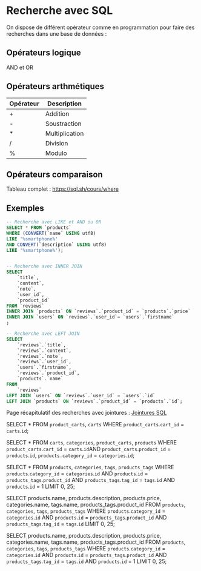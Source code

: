 # Recherche avec SQL

On dispose de différent opérateur comme en programmation pour faire des recherches dans une base de données :


## Opérateurs logique 

AND et OR 

## Opérateurs arthmétiques 

| Opérateur | Description |
| --- | --- |
| + | Addition |
| - | Soustraction |
| * | Multiplication |
| / | Division |
| % | Modulo |

## Opérateurs comparaison 

Tableau complet : https://sql.sh/cours/where


## Exemples 

```sql
-- Recherche avec LIKE et AND ou OR
SELECT * FROM `products` 
WHERE (CONVERT(`name` USING utf8) 
LIKE '%smartphone%' 
AND CONVERT(`description` USING utf8) 
LIKE '%smartphone%');


-- Recherche avec INNER JOIN
SELECT 
    `title`, 
    `content`, 
    `note`, 
    `user_id`, 
    `product_id`
FROM `reviews`
INNER JOIN `products` ON `reviews`.`product_id` = `products`.`price`
INNER JOIN `users` ON `reviews`.`user_id`= `users`.`firstname`
;

-- Recherche avec LEFT JOIN
SELECT
    `reviews`.`title`,
    `reviews`.`content`,
    `reviews`.`note`,
    `reviews`.`user_id`,
    `users`.`firstname`,
    `reviews`.`product_id`,
    `products`.`name`
FROM
    `reviews`
LEFT JOIN `users` ON `reviews`.`user_id` = `users`.`id`
LEFT JOIN `products` ON `reviews`.`product_id` = `products`.`id`;
```

Page récapitulatif des recherches avec jointures : [Jointures SQL](https://sql.sh/cours/jointures)


SELECT * FROM `product_carts`, `carts` WHERE `product_carts`.`cart_id` = `carts`.`id`;

SELECT * FROM `carts`, `categories`, `product_carts`, `products` WHERE `product_carts`.`cart_id` = `carts`.`id`AND `product_carts`.`product_id` = `products`.`id`, `products.category_id` = `categories`.`id`;

SELECT * FROM `products`, `categories`, `tags`, `products_tags` WHERE `products`.`category_id` = `categories`.`id` AND `products`.`id` = `products_tags`.`product_id` AND `products_tags`.`tag_id` = `tags`.`id` AND `products`.`id` = 1 LIMIT 0, 25;

SELECT products.name, products.description, products.price, categories.name, tags.name, products_tags.product_id FROM `products`, `categories`, `tags`, `products_tags` WHERE `products`.`category_id` = `categories`.`id` AND `products`.`id` = `products_tags`.`product_id` AND `products_tags`.`tag_id` = `tags`.`id` LIMIT 0, 25;

SELECT products.name, products.description, products.price, categories.name, tags.name, products_tags.product_id FROM `products`, `categories`, `tags`, `products_tags` WHERE `products`.`category_id` = `categories`.`id` AND `products`.`id` = `products_tags`.`product_id` AND `products_tags`.`tag_id` = `tags`.`id` AND `products`.`id` = 1 LIMIT 0, 25;